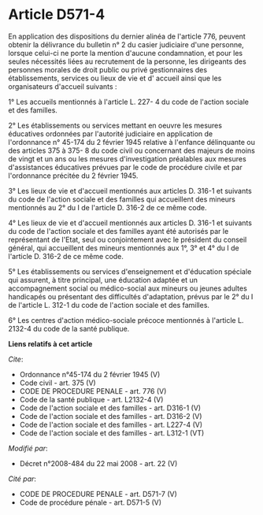 # Article D571-4

En application des dispositions du dernier alinéa de l'article 776, peuvent obtenir la délivrance du bulletin n° 2 du casier
judiciaire d'une personne, lorsque celui-ci ne porte la mention d'aucune condamnation, et pour les seules nécessités liées au
recrutement de la personne, les dirigeants des personnes morales de droit public ou privé gestionnaires des établissements,
services ou lieux de vie et d' accueil ainsi que les organisateurs d'accueil suivants : 

1° Les accueils mentionnés à l'article L. 227- 4 du code de l'action sociale et des familles. 

2° Les établissements ou services mettant en oeuvre les mesures éducatives ordonnées par l'autorité judiciaire en application
de l'ordonnance n° 45-174 du 2 février 1945 relative à l'enfance délinquante ou des articles 375 à 375- 8 du code civil ou
concernant des majeurs de moins de vingt et un ans ou les mesures d'investigation préalables aux mesures d'assistances
éducatives prévues par le code de procédure civile et par l'ordonnance précitée du 2 février 1945. 

3° Les lieux de vie et d'accueil mentionnés aux articles D. 316-1 et suivants du code de l'action sociale et des familles qui
accueillent des mineurs mentionnés au 2° du I de l'article D. 316-2 de ce même code. 

4° Les lieux de vie et d'accueil mentionnés aux articles D. 316-1 et suivants du code de l'action sociale et des familles
ayant été autorisés par le représentant de l'Etat, seul ou conjointement avec le président du conseil général, qui
accueillent des mineurs mentionnés aux 1°, 3° et 4° du I de l'article D. 316-2 de ce même code. 

5° Les établissements ou services d'enseignement et d'éducation spéciale qui assurent, à titre principal, une éducation
adaptée et un accompagnement social ou médico-social aux mineurs ou jeunes adultes handicapés ou présentant des difficultés
d'adaptation, prévus par le 2° du I de l'article L. 312-1 du code de l'action sociale et des familles. 

6° Les centres d'action médico-sociale précoce mentionnés à l'article L. 2132-4 du code de la santé publique.

**Liens relatifs à cet article**

_Cite_:

  - Ordonnance n°45-174 du 2 février 1945 (V)
  - Code civil - art. 375 (V)
  - CODE DE PROCEDURE PENALE - art. 776 (V)
  - Code de la santé publique - art. L2132-4 (V)
  - Code de l'action sociale et des familles - art. D316-1 (V)
  - Code de l'action sociale et des familles - art. D316-2 (V)
  - Code de l'action sociale et des familles - art. L227-4 (V)
  - Code de l'action sociale et des familles - art. L312-1 (VT)

_Modifié par_:

  - Décret n°2008-484 du 22 mai 2008 - art. 22 (V)

_Cité par_:

  - CODE DE PROCEDURE PENALE - art. D571-7 (V)
  - Code de procédure pénale - art. D571-5 (V)
